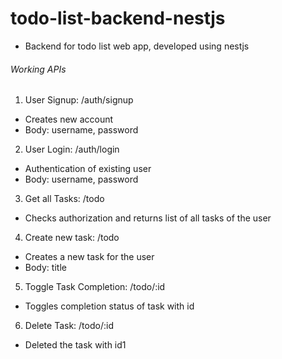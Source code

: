 # todo-list-backend-nestjs
- Backend for todo list web app, developed using nestjs

###### Working APIs
1. User Signup: /auth/signup
- Creates new account
- Body: username, password

2. User Login: /auth/login
- Authentication of existing user
- Body: username, password

3. Get all Tasks: /todo
- Checks authorization and returns list of all tasks of the user

4. Create new task: /todo
- Creates a new task for the user
- Body: title

5. Toggle Task Completion: /todo/:id
- Toggles completion status of task with id

6. Delete Task: /todo/:id
- Deleted the task with id1